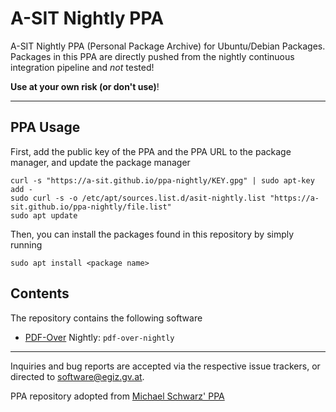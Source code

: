 # A-SIT Nightly PPA

A-SIT Nightly PPA (Personal Package Archive) for Ubuntu/Debian Packages. 
Packages in this PPA are directly pushed from the nightly continuous integration pipeline and *not* tested!

**Use at your own risk (or don't use)**!

---


## PPA Usage

First, add the public key of the PPA and the PPA URL to the package manager, and update the package manager

    curl -s "https://a-sit.github.io/ppa-nightly/KEY.gpg" | sudo apt-key add -
    sudo curl -s -o /etc/apt/sources.list.d/asit-nightly.list "https://a-sit.github.io/ppa-nightly/file.list"
    sudo apt update 

Then, you can install the packages found in this repository by simply running

    sudo apt install <package name>
    


## Contents

The repository contains the following software

* [PDF-Over](https://github.com/a-sit/PDF-Over) Nightly: `pdf-over-nightly`



---

Inquiries and bug reports are accepted via the respective issue trackers, or directed to software@egiz.gv.at.

PPA repository adopted from [Michael Schwarz' PPA](https://github.com/misc0110/ppa)

